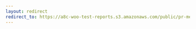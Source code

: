 ```yaml
---
layout: redirect
redirect_to: https://a8c-woo-test-reports.s3.amazonaws.com/public/pr-merge/43368/api/index.html
---
```

